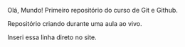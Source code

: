 Olá, Mundo!
Primeiro repositório do curso de Git e Github.

Repositório criando durante uma aula ao vivo.

Inseri essa linha direto no site.
